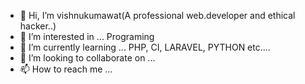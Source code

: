 - 👋 Hi, I’m vishnukumawat(A professional web.developer and ethical hacker..)
- 👀 I’m interested in ... Programing
- 🌱 I’m currently learning ... PHP, CI, LARAVEL, PYTHON etc....
- 💞️ I’m looking to collaborate on ...
- 📫 How to reach me ...

<!---
vishnukumawat5121/vishnukumawat5121 is a ✨ special ✨ repository because its `README.md` (this file) appears on your GitHub profile.
You can click the Preview link to take a look at your changes.
--->
